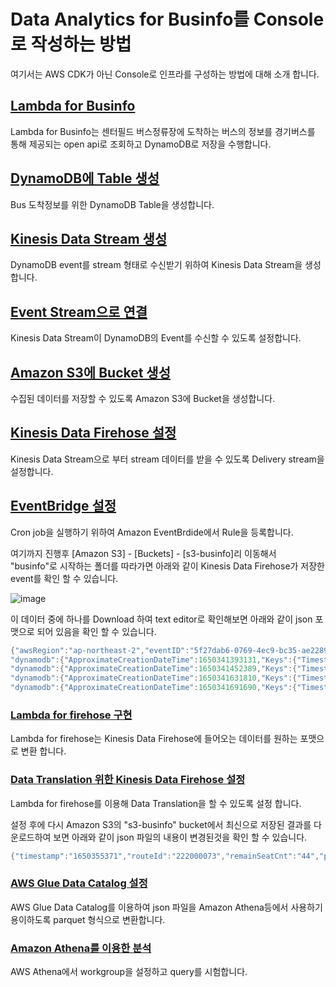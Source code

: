 # Data Analytics for Businfo를 Console로 작성하는 방법

여기서는 AWS CDK가 아닌 Console로 인프라를 구성하는 방법에 대해 소개 합니다.

## [Lambda for Businfo](https://github.com/kyopark2014/data-analytics-for-businfo/blob/main/console/lambda-for-businfo.md)

Lambda for Businfo는 센터필드 버스정류장에 도착하는 버스의 정보를 경기버스를 통해 제공되는 open api로 조회하고 DynamoDB로 저장을 수행합니다. 


## [DynamoDB에 Table 생성](https://github.com/kyopark2014/data-analytics-for-businfo/blob/main/console/dynamodb.md)

Bus 도착정보를 위한 DynamoDB Table을 생성합니다. 


## [Kinesis Data Stream 생성](https://github.com/kyopark2014/data-analytics-for-businfo/blob/main/console/kinesis-data-stream.md)

DynamoDB event를 stream 형태로 수신받기 위하여 Kinesis Data Stream을 생성합니다. 

## [Event Stream으로 연결](https://github.com/kyopark2014/data-analytics-for-businfo/blob/main/console/kinesis-event-source.md)

Kinesis Data Stream이 DynamoDB의 Event를 수신할 수 있도록 설정합니다. 

## [Amazon S3에 Bucket 생성](https://github.com/kyopark2014/data-analytics-for-businfo/blob/main/console/s3-bucket.md)

수집된 데이터를 저장할 수 있도록 Amazon S3에 Bucket을 생성합니다.

## [Kinesis Data Firehose 설정](https://github.com/kyopark2014/data-analytics-for-businfo/blob/main/console/kinesis-data-firehose.md)

Kinesis Data Stream으로 부터 stream 데이터를 받을 수 있도록 Delivery stream을 설정합니다. 

## [EventBridge 설정](https://github.com/kyopark2014/data-analytics-for-businfo/blob/main/console/cron.md)

Cron job을 실행하기 위하여 Amazon EventBrdide에서 Rule을 등록합니다. 

여기까지 진행후 [Amazon S3] - [Buckets] - [s3-businfo]리 이동해서 "businfo"로 시작하는 폴더를 따라가면 아래와 같이 Kinesis Data Firehose가 저장한 event를 확인 할 수 있습니다. 

![image](https://user-images.githubusercontent.com/52392004/163919326-1e26173e-3cdb-45b2-b105-64643fe63ab9.png)

이 데이터 중에 하나를 Download 하여 text editor로 확인해보면 아래와 같이 json 포맷으로 되어 있음을 확인 할 수 있습니다. 

```java
{"awsRegion":"ap-northeast-2","eventID":"5f27dab6-0769-4ec9-bc35-ae2289ff63e8","eventName":"INSERT","userIdentity":null,"recordFormat":"application/json","tableName":"businfo",
"dynamodb":{"ApproximateCreationDateTime":1650341393131,"Keys":{"Timestamp":{"S":"1650341392"},"RouteId":{"S":"222000073"}},"NewImage":{"RemainSeatCnt":{"S":"45"},"Timestamp":{"S":"1650341392"},"PlateNo":{"S":"경기74아3282"},"RouteId":{"S":"222000073"},"PredictTime":{"S":"7"}},"SizeBytes":119},"eventSource":"aws:dynamodb"}{"awsRegion":"ap-northeast-2","eventID":"906ea045-479d-494e-b723-6ece1688c3c3","eventName":"INSERT","userIdentity":null,"recordFormat":"application/json","tableName":"businfo",
"dynamodb":{"ApproximateCreationDateTime":1650341452389,"Keys":{"Timestamp":{"S":"1650341451"},"RouteId":{"S":"222000073"}},"NewImage":{"RemainSeatCnt":{"S":"45"},"Timestamp":{"S":"1650341451"},"PlateNo":{"S":"경기74아3282"},"RouteId":{"S":"222000073"},"PredictTime":{"S":"7"}},"SizeBytes":119},"eventSource":"aws:dynamodb"}{"awsRegion":"ap-northeast-2","eventID":"4cf85f06-bb27-4856-9b70-1b5bdb3cffe9","eventName":"INSERT","userIdentity":null,"recordFormat":"application/json","tableName":"businfo",
"dynamodb":{"ApproximateCreationDateTime":1650341631810,"Keys":{"Timestamp":{"S":"1650341631"},"RouteId":{"S":"222000075"}},"NewImage":{"RemainSeatCnt":{"S":"42"},"Timestamp":{"S":"1650341631"},"PlateNo":{"S":"경기74아1380"},"RouteId":{"S":"222000075"},"PredictTime":{"S":"6"}},"SizeBytes":119},"eventSource":"aws:dynamodb"}{"awsRegion":"ap-northeast-2","eventID":"aa4894e7-1414-4d74-91bf-50180f6b4838","eventName":"INSERT","userIdentity":null,"recordFormat":"application/json","tableName":"businfo",
"dynamodb":{"ApproximateCreationDateTime":1650341691690,"Keys":{"Timestamp":{"S":"1650341691"},"RouteId":{"S":"222000074"}},"NewImage":{"RemainSeatCnt":{"S":"45"},"Timestamp":{"S":"1650341691"},"PlateNo":{"S":"경기74아3244"},"RouteId":{"S":"222000074"},"PredictTime":{"S":"11"}},"SizeBytes":120},"eventSource":"aws:dynamodb"}
```

### [Lambda for firehose 구현](https://github.com/kyopark2014/data-analytics-for-businfo/blob/main/console/lambda-for-kinesis-firehose.md) 

Lambda for firehose는 Kinesis Data Firehose에 들어오는 데이터를 원하는 포맷으로 변환 합니다. 

### [Data Translation 위한 Kinesis Data Firehose 설정](https://github.com/kyopark2014/data-analytics-for-businfo/blob/main/console/data-translation.md)

Lambda for firehose를 이용해 Data Translation을 할 수 있도록 설정 합니다. 

설정 후에 다시 Amazon S3의 "s3-businfo" bucket에서 최신으로 저장된 결과를 다운로드하여 보면 아래와 같이 json 파일의 내용이 변경된것을 확인 할 수 있습니다. 

```java
{"timestamp":"1650355371","routeId":"222000073","remainSeatCnt":"44","plateNo":"경기74아3273","predictTime":"11"}{"timestamp":"1650355371","routeId":"222000075","remainSeatCnt":"39","plateNo":"경기74아1370","predictTime":"1"}{"timestamp":"1650355431","routeId":"222000076","remainSeatCnt":"45","plateNo":"경기74아3798","predictTime":"9"}{"timestamp":"1650355491","routeId":"222000075","remainSeatCnt":"39","plateNo":"경기74아1370","predictTime":"1"}{"timestamp":"1650355551","routeId":"222000073","remainSeatCnt":"44","plateNo":"경기74아3273","predictTime":"15"}{"timestamp":"1650355551","routeId":"222000074","remainSeatCnt":"45","plateNo":"경기74아3249","predictTime":"20"}
```

### [AWS Glue Data Catalog 설정](https://github.com/kyopark2014/data-analytics-for-businfo/blob/main/console/format-parquet.md)

AWS Glue Data Catalog를 이용하여 json 파일을 Amazon Athena등에서 사용하기 용이하도록 parquet 형식으로 변환합니다. 

### [Amazon Athena를 이용한 분석](https://github.com/kyopark2014/data-analytics-for-businfo/blob/main/console/athena.md)

AWS Athena에서 workgroup을 설정하고 query를 시험합니다. 
